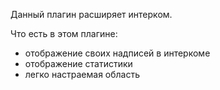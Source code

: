 Данный плагин расширяет интерком.

Что есть в этом плагине:
  - отображение своих надписей в интеркоме
  - отображение статистики
  - легко настраемая область